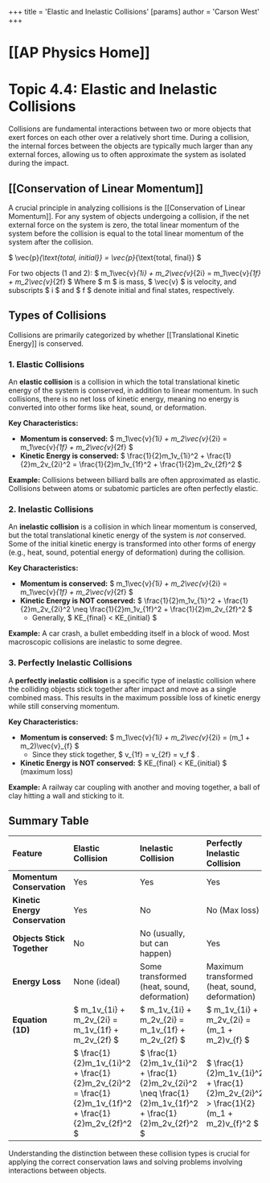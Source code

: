 +++
 title = 'Elastic and Inelastic Collisions'
[params]
	author = 'Carson West'
+++
# [[AP Physics Home]]
# Topic 4.4: Elastic and Inelastic Collisions

Collisions are fundamental interactions between two or more objects that exert forces on each other over a relatively short time. During a collision, the internal forces between the objects are typically much larger than any external forces, allowing us to often approximate the system as isolated during the impact.

## [[Conservation of Linear Momentum]]

A crucial principle in analyzing collisions is the [[Conservation of Linear Momentum]]. For any system of objects undergoing a collision, if the net external force on the system is zero, the total linear momentum of the system before the collision is equal to the total linear momentum of the system after the collision.

 $ 
\vec{p}_{\text{total, initial}} = \vec{p}_{\text{total, final}}
 $ 

For two objects (1 and 2):
 $ 
m_1\vec{v}_{1i} + m_2\vec{v}_{2i} = m_1\vec{v}_{1f} + m_2\vec{v}_{2f}
 $ 
Where  $ m $  is mass,  $ \vec{v} $  is velocity, and subscripts  $ i $  and  $ f $  denote initial and final states, respectively.

## Types of Collisions

Collisions are primarily categorized by whether [[Translational Kinetic Energy]] is conserved.

### 1. Elastic Collisions

An **elastic collision** is a collision in which the total translational kinetic energy of the system is conserved, in addition to linear momentum. In such collisions, there is no net loss of kinetic energy, meaning no energy is converted into other forms like heat, sound, or deformation.

**Key Characteristics:**
*   **Momentum is conserved:**  $ m_1\vec{v}_{1i} + m_2\vec{v}_{2i} = m_1\vec{v}_{1f} + m_2\vec{v}_{2f} $ 
*   **Kinetic Energy is conserved:**  $ \frac{1}{2}m_1v_{1i}^2 + \frac{1}{2}m_2v_{2i}^2 = \frac{1}{2}m_1v_{1f}^2 + \frac{1}{2}m_2v_{2f}^2 $ 

**Example:** Collisions between billiard balls are often approximated as elastic. Collisions between atoms or subatomic particles are often perfectly elastic.

### 2. Inelastic Collisions

An **inelastic collision** is a collision in which linear momentum is conserved, but the total translational kinetic energy of the system is *not* conserved. Some of the initial kinetic energy is transformed into other forms of energy (e.g., heat, sound, potential energy of deformation) during the collision.

**Key Characteristics:**
*   **Momentum is conserved:**  $ m_1\vec{v}_{1i} + m_2\vec{v}_{2i} = m_1\vec{v}_{1f} + m_2\vec{v}_{2f} $ 
*   **Kinetic Energy is NOT conserved:**  $ \frac{1}{2}m_1v_{1i}^2 + \frac{1}{2}m_2v_{2i}^2 \neq \frac{1}{2}m_1v_{1f}^2 + \frac{1}{2}m_2v_{2f}^2 $ 
    *   Generally,  $ KE_{final} < KE_{initial} $ 

**Example:** A car crash, a bullet embedding itself in a block of wood. Most macroscopic collisions are inelastic to some degree.

### 3. Perfectly Inelastic Collisions

A **perfectly inelastic collision** is a specific type of inelastic collision where the colliding objects stick together after impact and move as a single combined mass. This results in the maximum possible loss of kinetic energy while still conserving momentum.

**Key Characteristics:**
*   **Momentum is conserved:**  $ m_1\vec{v}_{1i} + m_2\vec{v}_{2i} = (m_1 + m_2)\vec{v}_{f} $ 
    *   Since they stick together,  $ v_{1f} = v_{2f} = v_f $ .
*   **Kinetic Energy is NOT conserved:**  $ KE_{final} < KE_{initial} $  (maximum loss)

**Example:** A railway car coupling with another and moving together, a ball of clay hitting a wall and sticking to it.

## Summary Table

| Feature                 | Elastic Collision                               | Inelastic Collision                          | Perfectly Inelastic Collision                      |
| :---------------------- | :---------------------------------------------- | :------------------------------------------- | :------------------------------------------------- |
| **Momentum Conservation** | Yes                                             | Yes                                          | Yes                                                |
| **Kinetic Energy Conservation** | Yes                                             | No                                           | No (Max loss)                                      |
| **Objects Stick Together** | No                                              | No (usually, but can happen)                 | Yes                                                |
| **Energy Loss**         | None (ideal)                                    | Some transformed (heat, sound, deformation)  | Maximum transformed (heat, sound, deformation)     |
| **Equation (1D)**       |  $ m_1v_{1i} + m_2v_{2i} = m_1v_{1f} + m_2v_{2f} $  |  $ m_1v_{1i} + m_2v_{2i} = m_1v_{1f} + m_2v_{2f} $  |  $ m_1v_{1i} + m_2v_{2i} = (m_1 + m_2)v_{f} $          |
|                         |  $ \frac{1}{2}m_1v_{1i}^2 + \frac{1}{2}m_2v_{2i}^2 = \frac{1}{2}m_1v_{1f}^2 + \frac{1}{2}m_2v_{2f}^2 $  |  $ \frac{1}{2}m_1v_{1i}^2 + \frac{1}{2}m_2v_{2i}^2 \neq \frac{1}{2}m_1v_{1f}^2 + \frac{1}{2}m_2v_{2f}^2 $  |  $ \frac{1}{2}m_1v_{1i}^2 + \frac{1}{2}m_2v_{2i}^2 > \frac{1}{2}(m_1 + m_2)v_{f}^2 $  |

Understanding the distinction between these collision types is crucial for applying the correct conservation laws and solving problems involving interactions between objects.
